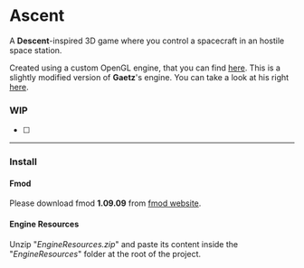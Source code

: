 # Ascent

A **Descent**-inspired 3D game where you control a spacecraft in an hostile space station.

Created using a custom OpenGL engine, that you can find [here](https://github.com/Oreyato/SimpleOpenGLEngine). This is a slightly modified version of **Gaetz**'s engine. You can take a look at his right [here](https://github.com/Gaetz/opengl-training/tree/master/SimpleEngineWithOpenGL/SimpleEngineWithOpenGL-030).

### WIP
- [ ] 

___
### Install
#### Fmod
Please download fmod **1.09.09** from [fmod website](https://www.fmod.com/download#fmodengine).

#### Engine Resources
Unzip "*EngineResources.zip*" and paste its content inside the "*EngineResources*" folder at the root of the project.